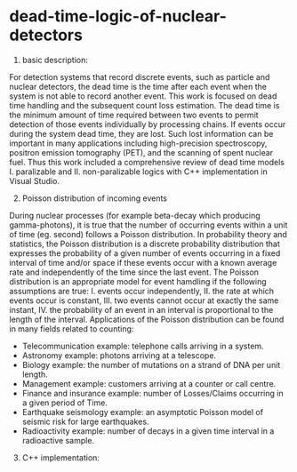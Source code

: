 # dead-time-logic-of-nuclear-detectors
 1. basic description:
 
 For detection systems that record discrete events, such as particle and nuclear detectors, the dead time is the time after each
 event when the system is not able to record another event. This work is focused on dead time handling and the subsequent count loss
 estimation. The dead time is the minimum amount of time required between two events to permit detection of those events individually
 by processing chains. If events occur during the system dead time, they are lost. Such lost information can be important in many
 applications including high-precision spectroscopy, positron emission tomography (PET), and the scanning of spent nuclear fuel.
 Thus this work included a comprehensive review of dead time models I. paralizable and II. non-paralizable logics with C++
 implementation in Visual Studio.

 2. Poisson distribution of incoming events
 
 During nuclear processes (for example beta-decay which producing gamma-photons), it is true that the number of occurring events
 within a unit of time (eg. second) follows a Poisson distribution. In probability theory and statistics, the Poisson distribution
 is a discrete probability distribution that expresses the probability of a given number of events occurring in a fixed interval
 of time and/or space if these events occur with a known average rate and independently of the time since the last event. The
 Poisson distribution is an appropriate model for event hamdling if the following assumptions are true: I. events occur independently,
 II. the rate at which events occur is constant, III. two events cannot occur at exactly the same instant, IV. the probability of an event in an interval is proportional to the length of the interval. Applications of the Poisson distribution can be found in many fields related to counting:
 - Telecommunication example: telephone calls arriving in a system.
 - Astronomy example: photons arriving at a telescope.
 - Biology example: the number of mutations on a strand of DNA per unit length.
 - Management example: customers arriving at a counter or call centre.
 - Finance and insurance example: number of Losses/Claims occurring in a given period of Time.
 - Earthquake seismology example: an asymptotic Poisson model of seismic risk for large earthquakes. 
 - Radioactivity example: number of decays in a given time interval in a radioactive sample.

 3. C++ implementation:
